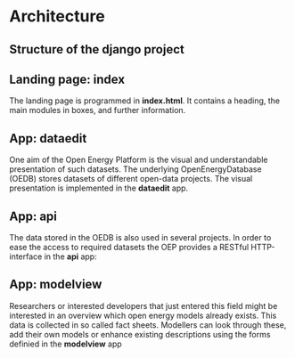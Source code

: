 # Architecture

## Structure of the django project

Landing page: index
-------------------

The landing page is programmed in **index.html**. It contains a heading,
the main modules in boxes, and further information.

App: dataedit
-------------

One aim of the Open Energy Platform is the visual and understandable
presentation of such datasets. The underlying OpenEnergyDatabase (OEDB)
stores datasets of different open-data projects. The visual presentation
is implemented in the **dataedit** app.

App: api
--------

The data stored in the OEDB is also used in several projects. In order
to ease the access to required datasets the OEP provides a RESTful
HTTP-interface in the **api** app:

App: modelview
--------------

Researchers or interested developers that just entered this field might
be interested in an overview which open energy models already exists.
This data is collected in so called fact sheets. Modellers can look
through these, add their own models or enhance existing descriptions
using the forms definied in the **modelview** app
